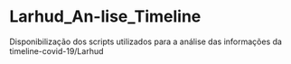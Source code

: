 # Larhud_An-lise_Timeline
Disponibilização dos scripts utilizados para a análise das informações da timeline-covid-19/Larhud

